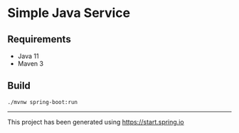 # Simple Java Service

## Requirements

- Java 11
- Maven 3

## Build
`./mvnw spring-boot:run`

---

This project has been generated using https://start.spring.io
